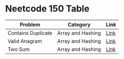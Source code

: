# Neetcode 150 Table
| Problem            | Category          | Link                                            |
| ------------------ | ----------------- | ----------------------------------------------- |
| Contains Duplicate | Array and Hashing | [Link](Array-and-Hashing/contains-duplicate.md) |
| Valid Anagram      | Array and Hashing | [Link](Array-and-Hashing/valid-anagram.md)         |
| Two Sum            | Array and Hashing | [Link](Array-and-Hashing/two-sum.md)                                                |
